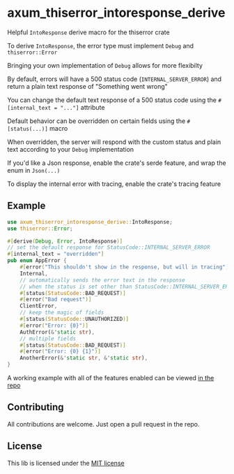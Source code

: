 # axum_thiserror_intoresponse_derive

Helpful `IntoResponse` derive macro for the thiserror crate

To derive `IntoResponse`, the error type must implement `Debug` and `thiserror::Error`

Bringing your own implementation of `Debug` allows for more flexibilty

By default, errors will have a 500 status code (`INTERNAL_SERVER_ERROR`) and return a plain text
response of "Something went wrong"

You can change the default text response of a 500 status code using the `#[internal_text = "..."]` attribute

Default behavior can be overridden on certain fields using the `#[status(...)]` macro

When overridden, the server will respond with the custom status and plain text according to your `Debug` implementation

If you'd like a Json response, enable the crate's serde feature, and wrap the enum in `Json(...)`

To display the internal error with tracing, enable the crate's tracing feature

## Example

```rust
use axum_thiserror_intoresponse_derive::IntoResponse;
use thiserror::Error;

#[derive(Debug, Error, IntoResponse)]
// set the default response for StatusCode::INTERNAL_SERVER_ERROR
#[internal_text = "overridden"]
pub enum AppError {
    #[error("This shouldn't show in the response, but will in tracing")]
    Internal,
    // automatically sends the error text in the response
    // when the status is set other than StatusCode::INTERNAL_SERVER_ERROR
    #[status(StatusCode::BAD_REQUEST)]
    #[error("Bad request")]
    ClientError,
    // keep the magic of fields
    #[status(StatusCode::UNAUTHORIZED)]
    #[error("Error: {0}")]
    AuthError(&'static str),
    // multiple fields
    #[status(StatusCode::BAD_REQUEST)]
    #[error("Error: {0} {1}")]
    AnotherError(&'static str, &'static str),
}
```

A working example with all of the features enabled can be viewed [in the repo](https://github.com/ozpv/axum_thiserror_intoresponse_derive/blob/main/example/src/main.rs)

## Contributing

All contributions are welcome. Just open a pull request in the repo.

## License

This lib is licensed under the [MIT license](https://github.com/ozpv/axum_thiserror_intoresponse_derive/blob/main/LICENSE)
